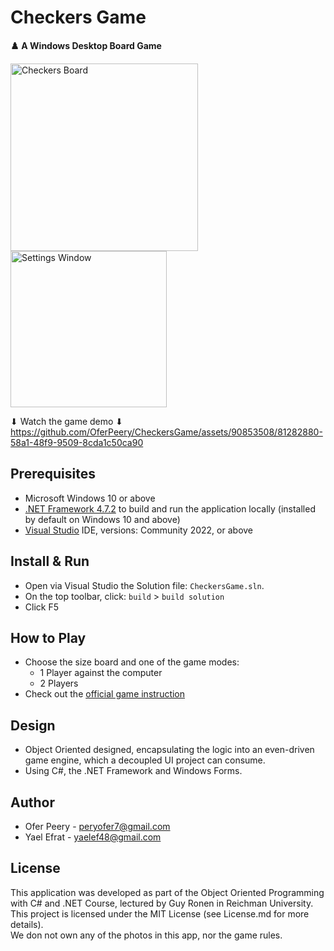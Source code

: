 # Checkers Game

**♟️ A Windows Desktop Board Game** 

<img width="300" alt="Checkers Board" src="https://github.com/OferPeery/CheckersGame/assets/90853508/ae918ce5-0498-4d38-ae97-ef0e86baaafc">
<img width="250" alt="Settings Window" src="https://github.com/OferPeery/CheckersGame/assets/90853508/6dfc478b-7f7c-487e-98b8-fda9781de162">  

⬇ Watch the game demo ⬇
https://github.com/OferPeery/CheckersGame/assets/90853508/81282880-58a1-48f9-9509-8cda1c50ca90

## Prerequisites
- Microsoft Windows 10 or above
- [.NET Framework 4.7.2](https://dotnet.microsoft.com/en-us/download/dotnet-framework/net472) to build and run the application locally (installed by default on Windows 10 and above)
- [Visual Studio](https://visualstudio.microsoft.com/vs/) IDE, versions: Community 2022, or above

## Install & Run

- Open via Visual Studio the Solution file: `CheckersGame.sln`.
- On the top toolbar, click: `build` > `build solution`
- Click F5

## How to Play
- Choose the size board and one of the game modes:
    - 1 Player against the computer
    - 2 Players
- Check out the [official game instruction](https://docs.google.com/document/d/13gC1NHoNyjfVQDZ5n0ETDZBm3hUAs9gXqNTmpc8H_5o/edit)

## Design
- Object Oriented designed, encapsulating the logic into an even-driven game engine, which a decoupled UI project can consume.  
- Using C#, the .NET Framework and Windows Forms.

## Author

- Ofer Peery - peryofer7@gmail.com
- Yael Efrat - yaelef48@gmail.com

## License

This application was developed as part of the Object Oriented Programming with C# and .NET Course, lectured by Guy Ronen in Reichman University.  
This project is licensed under the MIT License (see License.md for more details).  
We don not own any of the photos in this app, nor the game rules.
